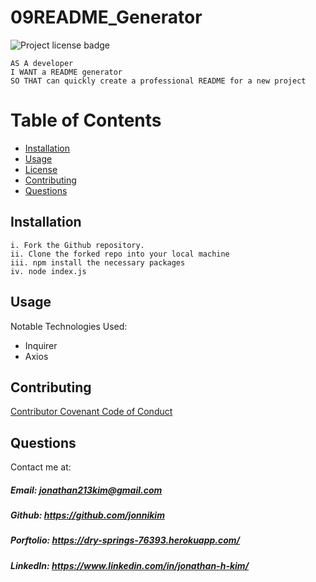 # 09README_Generator

![Project license badge](https://img.shields.io/badge/license-MIT-brightgreen)

```
AS A developer
I WANT a README generator
SO THAT can quickly create a professional README for a new project
```

# Table of Contents

- [Installation](#Installation)
- [Usage](#Usage)
- [License](#License)
- [Contributing](#Contributing)
- [Questions](#Questions)

## Installation

```
i. Fork the Github repository.
ii. Clone the forked repo into your local machine
iii. npm install the necessary packages
iv. node index.js
```

## Usage

Notable Technologies Used:

- Inquirer
- Axios

## Contributing

[Contributor Covenant Code of Conduct](https://www.contributor-covenant.org/version/2/0/code_of_conduct/code_of_conduct.md)

## Questions

Contact me at:

##### Email: jonathan213kim@gmail.com

##### Github: https://github.com/jonnikim

##### Porftolio: https://dry-springs-76393.herokuapp.com/

##### LinkedIn: https://www.linkedin.com/in/jonathan-h-kim/
